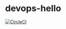 # devops-hello
[![CircleCI](https://circleci.com/gh/arobsco/devops-hello/tree/main.svg?style=svg)](https://circleci.com/gh/arobsco/devops-hello/tree/main)
